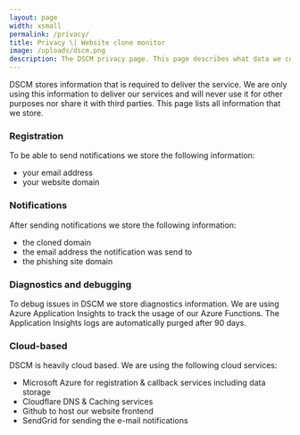 ```yaml
---
layout: page
width: xsmall
permalink: /privacy/
title: Privacy \| Website clone monitor
image: /uploads/dscm.png
description: The DSCM privacy page. This page describes what data we collect, where it's located and for what purposes.
---
```


DSCM stores information that is required to deliver the service. We are only using this information to deliver our services and will never use it for other purposes nor share it with third parties. This page lists all information that we store.

### Registration

To be able to send notifications we store the following information:
* your email address
* your website domain

### Notifications

After sending notifications we store the following information:
* the cloned domain
* the email address the notification was send to
* the phishing site domain

### Diagnostics and debugging

To debug issues in DSCM we store diagnostics information. We are using Azure Application Insights to track the usage of our Azure Functions.
The Application Insights logs are automatically purged after 90 days.

### Cloud-based

DSCM is heavily cloud based. We are using the following cloud services:
* Microsoft Azure for registration & callback services including data storage
* Cloudflare DNS & Caching services
* Github to host our website frontend
* SendGrid for sending the e-mail notifications
